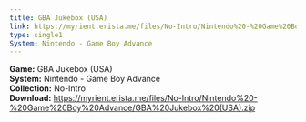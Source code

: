 ```yaml
---
title: GBA Jukebox (USA)
link: https://myrient.erista.me/files/No-Intro/Nintendo%20-%20Game%20Boy%20Advance/GBA%20Jukebox%20(USA).zip
type: single1
System: Nintendo - Game Boy Advance
---
```

<b>Game:</b> GBA Jukebox (USA)<br>
<b>System:</b> Nintendo - Game Boy Advance<br>
<b>Collection:</b> No-Intro<br>
<b>Download:</b> https://myrient.erista.me/files/No-Intro/Nintendo%20-%20Game%20Boy%20Advance/GBA%20Jukebox%20(USA).zip
